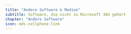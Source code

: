 ```yaml
---
title: "Andere Software & Medien"
subtitle: Software, die nicht zu Microsoft 365 gehört
chapter: "Andere Software"
icon: mdi-cellphone-link
---
```




<FeatureCategories/>